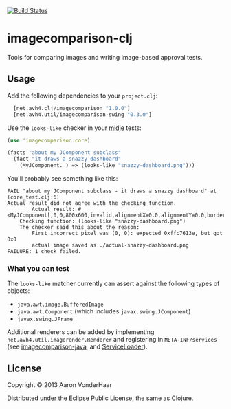 [![Build Status](https://secure.travis-ci.org/avh4/imagecomparison-clj.png?branch=master)](http://travis-ci.org/avh4/imagecomparison-clj)

# imagecomparison-clj

Tools for comparing images and writing image-based approval tests.

## Usage

Add the following dependencies to your `project.clj`:

```clojure
  [net.avh4.clj/imagecomparison "1.0.0"]
  [net.avh4.util/imagecomparison-swing "0.3.0"]
```

Use the `looks-like` checker in your [midje](https://github.com/marick/Midje) tests:

```clojure
(use 'imagecomparison.core)

(facts "about my JComponent subclass"
  (fact "it draws a snazzy dashboard"
    (MyJComponent. ) => (looks-like "snazzy-dashboard.png")))
```

You'll probably see something like this:

```
FAIL "about my JComponent subclass - it draws a snazzy dashboard" at (core_test.clj:6)
Actual result did not agree with the checking function.
        Actual result: #<MyJComponent[,0,0,800x600,invalid,alignmentX=0.0,alignmentY=0.0,border=,flags=0,maximumSize=,minimumSize=,preferredSize=]>
    Checking function: (looks-like "snazzy-dashboard.png")
    The checker said this about the reason:
        First incorrect pixel was (0, 0): expected 0xffc7613e, but got 0x0
        actual image saved as ./actual-snazzy-dashboard.png
FAILURE: 1 check failed. 
```

### What you can test

The `looks-like` matcher currently can assert against the following types of objects:

* `java.awt.image.BufferedImage`
* `java.awt.Component` (which includes `javax.swing.JComponent`)
* `javax.swing.JFrame`

Additional renderers can be added by implementing `net.avh4.util.imagerender.Renderer` and registering in `META-INF/services`
(see [imagecomparison-java](https://github.com/avh4/imagecomparison), and [ServiceLoader](http://docs.oracle.com/javase/6/docs/api/java/util/ServiceLoader.html)).

## License

Copyright © 2013 Aaron VonderHaar

Distributed under the Eclipse Public License, the same as Clojure.
